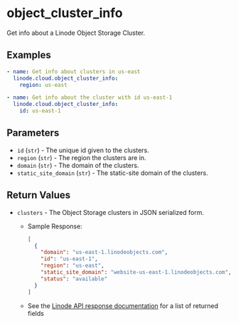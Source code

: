 # object_cluster_info

Get info about a Linode Object Storage Cluster.


## Examples

```yaml
- name: Get info about clusters in us-east
  linode.cloud.object_cluster_info:
    region: us-east
```

```yaml
- name: Get info about the cluster with id us-east-1
  linode.cloud.object_cluster_info:
    id: us-east-1
```


## Parameters



- `id` (`str`) -  The unique id given to the clusters.  
- `region` (`str`) -  The region the clusters are in.  
- `domain` (`str`) -  The domain of the clusters.  
- `static_site_domain` (`str`) -  The static-site domain of the clusters.  


## Return Values

- `clusters` - The Object Storage clusters in JSON serialized form.

    - Sample Response:
        ```json
        [
          {
            "domain": "us-east-1.linodeobjects.com",
            "id": "us-east-1",
            "region": "us-east",
            "static_site_domain": "website-us-east-1.linodeobjects.com",
            "status": "available"
          }
        ]
        ```
    - See the [Linode API response documentation](https://www.linode.com/docs/api/object-storage/#cluster-view__responses) for a list of returned fields


